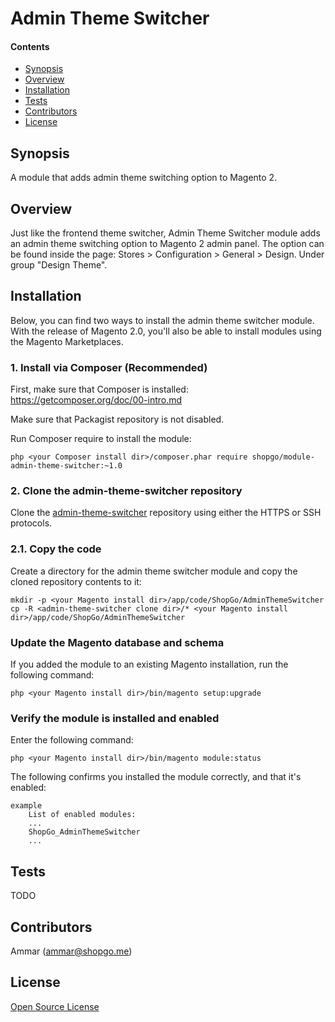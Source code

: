 Admin Theme Switcher
====================

#### Contents
*   <a href="#syn">Synopsis</a>
*   <a href="#over">Overview</a>
*   <a href="#install">Installation</a>
*   <a href="#tests">Tests</a>
*   <a href="#contrib">Contributors</a>
*   <a href="#lic">License</a>


<h2 id="syn">Synopsis</h2>

A module that adds admin theme switching option to Magento 2.

<h2 id="over">Overview</h2>

Just like the frontend theme switcher, Admin Theme Switcher module adds an admin theme switching option
to Magento 2 admin panel.
The option can be found inside the page: Stores > Configuration > General > Design.
Under group "Design Theme".

<h2 id="install">Installation</h2>

Below, you can find two ways to install the admin theme switcher module. With the release of Magento 2.0, you'll also be able to install modules using the Magento Marketplaces.

### 1. Install via Composer (Recommended)
First, make sure that Composer is installed: https://getcomposer.org/doc/00-intro.md

Make sure that Packagist repository is not disabled.

Run Composer require to install the module:

    php <your Composer install dir>/composer.phar require shopgo/module-admin-theme-switcher:~1.0

### 2. Clone the admin-theme-switcher repository
Clone the <a href="https://github.com/shopgo-magento2/admin-theme-switcher" target="_blank">admin-theme-switcher</a> repository using either the HTTPS or SSH protocols.

### 2.1. Copy the code
Create a directory for the admin theme switcher module and copy the cloned repository contents to it:

    mkdir -p <your Magento install dir>/app/code/ShopGo/AdminThemeSwitcher
    cp -R <admin-theme-switcher clone dir>/* <your Magento install dir>/app/code/ShopGo/AdminThemeSwitcher

### Update the Magento database and schema
If you added the module to an existing Magento installation, run the following command:

    php <your Magento install dir>/bin/magento setup:upgrade

### Verify the module is installed and enabled
Enter the following command:

    php <your Magento install dir>/bin/magento module:status

The following confirms you installed the module correctly, and that it's enabled:

    example
        List of enabled modules:
        ...
        ShopGo_AdminThemeSwitcher
        ...

<h2 id="tests">Tests</h2>

TODO

<h2 id="contrib">Contributors</h2>

Ammar (<ammar@shopgo.me>)

<h2 id="lic">License</h2>

[Open Source License](LICENSE.txt)

